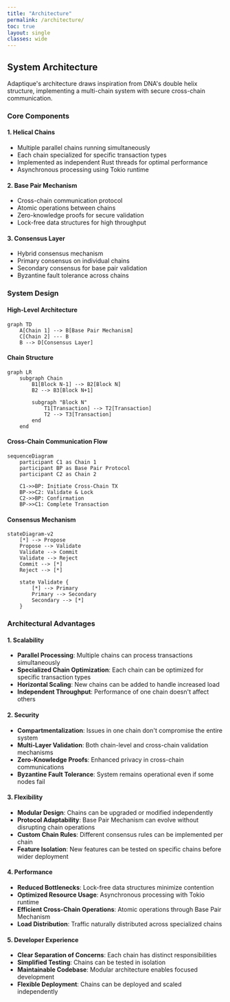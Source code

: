 ```yaml
---
title: "Architecture"
permalink: /architecture/
toc: true
layout: single
classes: wide
---
```


## System Architecture

Adaptique's architecture draws inspiration from DNA's double helix structure, implementing a multi-chain system with secure cross-chain communication.

### Core Components

#### 1. Helical Chains
- Multiple parallel chains running simultaneously
- Each chain specialized for specific transaction types
- Implemented as independent Rust threads for optimal performance
- Asynchronous processing using Tokio runtime

#### 2. Base Pair Mechanism
- Cross-chain communication protocol
- Atomic operations between chains
- Zero-knowledge proofs for secure validation
- Lock-free data structures for high throughput

#### 3. Consensus Layer
- Hybrid consensus mechanism
- Primary consensus on individual chains
- Secondary consensus for base pair validation
- Byzantine fault tolerance across chains

### System Design

#### High-Level Architecture

```mermaid
graph TD
    A[Chain 1] --> B[Base Pair Mechanism]
    C[Chain 2] --- B
    B --> D[Consensus Layer]
```

#### Chain Structure

```mermaid
graph LR
    subgraph Chain
        B1[Block N-1] --> B2[Block N]
        B2 --> B3[Block N+1]
        
        subgraph "Block N"
            T1[Transaction] --> T2[Transaction]
            T2 --> T3[Transaction]
        end
    end
```

#### Cross-Chain Communication Flow

```mermaid
sequenceDiagram
    participant C1 as Chain 1
    participant BP as Base Pair Protocol
    participant C2 as Chain 2

    C1->>BP: Initiate Cross-Chain TX
    BP->>C2: Validate & Lock
    C2->>BP: Confirmation
    BP->>C1: Complete Transaction
```

#### Consensus Mechanism

```mermaid
stateDiagram-v2
    [*] --> Propose
    Propose --> Validate
    Validate --> Commit
    Validate --> Reject
    Commit --> [*]
    Reject --> [*]

    state Validate {
        [*] --> Primary
        Primary --> Secondary
        Secondary --> [*]
    }
```

### Architectural Advantages

#### 1. Scalability
- **Parallel Processing**: Multiple chains can process transactions simultaneously
- **Specialized Chain Optimization**: Each chain can be optimized for specific transaction types
- **Horizontal Scaling**: New chains can be added to handle increased load
- **Independent Throughput**: Performance of one chain doesn't affect others

#### 2. Security
- **Compartmentalization**: Issues in one chain don't compromise the entire system
- **Multi-Layer Validation**: Both chain-level and cross-chain validation mechanisms
- **Zero-Knowledge Proofs**: Enhanced privacy in cross-chain communications
- **Byzantine Fault Tolerance**: System remains operational even if some nodes fail

#### 3. Flexibility
- **Modular Design**: Chains can be upgraded or modified independently
- **Protocol Adaptability**: Base Pair Mechanism can evolve without disrupting chain operations
- **Custom Chain Rules**: Different consensus rules can be implemented per chain
- **Feature Isolation**: New features can be tested on specific chains before wider deployment

#### 4. Performance
- **Reduced Bottlenecks**: Lock-free data structures minimize contention
- **Optimized Resource Usage**: Asynchronous processing with Tokio runtime
- **Efficient Cross-Chain Operations**: Atomic operations through Base Pair Mechanism
- **Load Distribution**: Traffic naturally distributed across specialized chains

#### 5. Developer Experience
- **Clear Separation of Concerns**: Each chain has distinct responsibilities
- **Simplified Testing**: Chains can be tested in isolation
- **Maintainable Codebase**: Modular architecture enables focused development
- **Flexible Deployment**: Chains can be deployed and scaled independently
